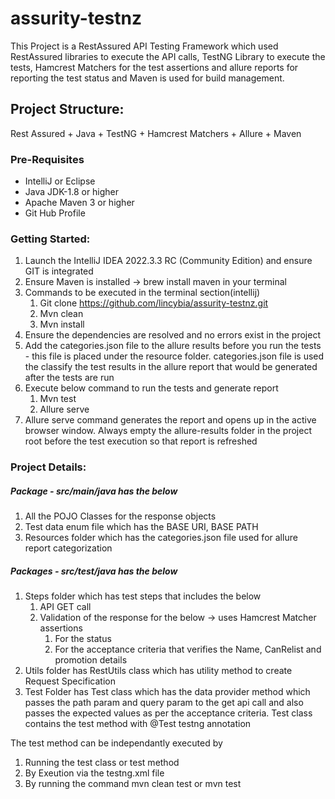 # assurity-testnz

This Project is a RestAssured API Testing Framework which used RestAssured libraries to execute the API calls, TestNG Library to execute the tests, Hamcrest Matchers for the test assertions and allure reports for reporting the test status and Maven is used for build management.

## Project Structure:

Rest Assured + Java + TestNG + Hamcrest Matchers +  Allure + Maven 

### Pre-Requisites
* IntelliJ or Eclipse
* Java JDK-1.8 or higher
* Apache Maven 3 or higher
* Git Hub Profile

### Getting Started:

1. Launch the IntelliJ IDEA 2022.3.3 RC (Community Edition) and ensure GIT is integrated
2. Ensure Maven is installed -> brew install maven in your terminal
3. Commands to be executed in the terminal section(intellij)
    1. Git clone https://github.com/lincybia/assurity-testnz.git
    2. Mvn clean
    3. Mvn install
4. Ensure the dependencies are resolved and no errors exist in the project
5. Add the categories.json file to the allure results before you run the tests - this file is placed under the resource folder. categories.json file is used the classify the test results in the allure report that would be generated after the tests are run
6. Execute below command to run the tests and generate report
    1. Mvn test
    2. Allure serve 
7. Allure serve command generates the report and opens up in the active browser window. Always empty the allure-results folder in the project root before the test execution so that report is refreshed

### Project Details:

##### Package - src/main/java has the below
1. All the POJO Classes for the response objects
2. Test data enum file which has the BASE URI, BASE PATH
3. Resources folder which has the categories.json file used for allure report categorization

##### Packages - src/test/java has the below
1. Steps folder which has test steps that includes the below
    1. API GET call
    2. Validation of the response for the below -> uses Hamcrest Matcher assertions
        1. For the status
        2. For the acceptance criteria that verifies the Name, CanRelist and promotion details
2. Utils folder has RestUtils class which has utility method to create Request Specification
3. Test Folder has Test class  which has the data provider method which passes the path param and query param to the get api call and also passes the expected values as per the acceptance criteria. Test class contains the test method with @Test testng annotation 

The test method can be independantly executed by
1. Running the test class or test method
2. By Exeution via the testng.xml file
3. By running the command mvn clean test or mvn test

